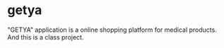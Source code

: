 # getya

"GETYA" application is a online shopping platform for medical products. And this is a class project.
